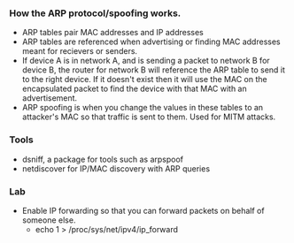### How the ARP protocol/spoofing works.
* ARP tables pair MAC addresses and IP addresses
* ARP tables are referenced when advertising or finding MAC addresses meant for recievers or senders.
* If device A is in network A, and is sending a packet to network B for device B, the router for network B
  will reference the ARP table to send it to the right device. If it doesn't exist then it will use the MAC
  on the encapsulated packet to find the device with that MAC with an advertisement.
* ARP spoofing is when you change the values in these tables to an attacker's MAC so that traffic is sent to them.
  Used for MITM attacks.
### Tools
* dsniff, a package for tools such as arpspoof
* netdiscover for IP/MAC discovery with ARP queries

### Lab
* Enable IP forwarding so that you can forward packets on behalf of someone else.
    * echo 1 > /proc/sys/net/ipv4/ip_forward
